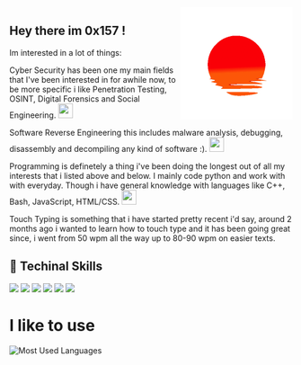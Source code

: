 <img height="200" width="200" align="right" src="https://github.com/0x157/0x157/blob/main/52O8.gif"> 

## Hey there im 0x157 !    

Im interested in a lot of things:

Cyber Security has been one my main fields that I've been interested in for awhile now, to be more specific i like Penetration Testing, OSINT, Digital Forensics and Social Engineering. <img width="26" height="26" src="https://www.pngmart.com/files/7/Cyber-Security-PNG-Picture.png">

Software Reverse Engineering this includes malware analysis, debugging, disassembly and decompiling any kind of software :). <img width="26" height="26" src="https://upload.wikimedia.org/wikipedia/commons/a/a3/Ghidra_Logo.png">

Programming is definetely a thing i've been doing the longest out of all my interests that i listed above and below. I mainly code python and work with with everyday. Though i have general knowledge with languages like C++, Bash, JavaScript, HTML/CSS. <img width="26" height="26" src="https://previews.123rf.com/images/coolvectorstock/coolvectorstock1811/coolvectorstock181104112/111458125-programming-language-transparent-icon-programming-language-symbol-design-from-programming-collection.jpg">

Touch Typing is something that i have started pretty recent i'd say, around 2 months ago i wanted to learn how to touch type and it has been going great since, i went from 50 wpm all the way up to 80-90 wpm on easier texts. 

## 💾 Techinal Skills

<img src="https://img.shields.io/badge/-Python-f7e80c?logo=Python&logoColor=0d0d0d"> <img src="https://img.shields.io/badge/-C++-00599C?logo=Cplusplus&logoColor=0d0d0d"> <img src="https://img.shields.io/badge/-Linux-557C94?logo=KaliLinux&logoColor=0d0d0d"> <img src="https://img.shields.io/badge/-VS%20Code-007ACC?logo=visualstudiocode&logoColor=0d0d0d"> <img src="https://img.shields.io/badge/-Visual Studio-5C2D91?logo=visualstudio&logoColor=0d0d0d"> <img src="https://img.shields.io/badge/-BASH-4EAA25?logo=gnubash&logoColor=0d0d0d">

          
          
          
# I like to use 


![Most Used Languages](https://github-readme-stats.vercel.app/api/top-langs/?username=0x157&show_icons=true&theme=radical)




<!-- ![Github Stats](https://github-readme-stats.vercel.app/api?username=0x157&count_private=true&show_icons=true&theme=radical) -->

